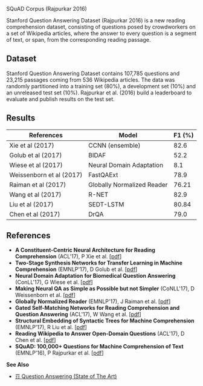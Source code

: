 SQuAD Corpus (Rajpurkar 2016)

Stanford Question Answering Dataset (Rajpurkar 2016) is a new reading comprehension dataset, consisting of questions posed by crowdworkers on a set of Wikipedia articles, where the answer to every question is a segment of text, or span, from the corresponding reading passage.

## Dataset

Stanford Question Answering Dataset contains 107,785 questions and 23,215 passages coming from 536 Wikipedia articles. The data was randomly partitioned into a training set (80%), a development set (10%) and an unreleased test set (10%). Rajpurkar et al. (2016) build a leaderboard to evaluate and publish results on the test set. 


## Results

| References               | Model                      | F1 (%) |
|--------------------------|----------------------------|--------|
| Xie et al (2017)         | CCNN (ensemble)            | 82.6   |
| Golub et al (2017)       | BIDAF                      | 52.2   |
| Wiese et al (2017)       | Neural Domain Adaptation   | 8.1    |
| Weissenborn et al (2017) | FastQAExt                  | 78.9   |
| Raiman et al (2017)      | Globally Normalized Reader | 76.21  |
| Wang et al (2017)        | R-NET                      | 82.9   |
| Liu et al (2017)         | SEDT-LSTM                  | 80.84  |
| Chen et al (2017)        | DrQA                       | 79.0   |


## References 

* **A Constituent-Centric Neural Architecture for Reading Comprehension** (ACL'17), P Xie et al. [[pdf](https://pdfs.semanticscholar.org/6044/3b601f50e8934319dff7803ca81a275499c0.pdf?_ga=2.255339464.1368387525.1513004549-1361082864.1510655493)]
* **Two-Stage Synthesis Networks for Transfer Learning in Machine Comprehension** (EMNLP'17), D Golub et al. [[pdf](https://pdfs.semanticscholar.org/598d/8d69ba0cba5831f54f1af7066f18dc3af760.pdf?_ga=2.255339464.1368387525.1513004549-1361082864.1510655493)]
* **Neural Domain Adaptation for Biomedical Question Answering** (ConLL'17), G Wiese et al. [[pdf](https://pdfs.semanticscholar.org/4c16/a6fd7b4aad8c1331e4753b30701fdf6d12f4.pdf?_ga=2.221769304.1368387525.1513004549-1361082864.1510655493)]
* **Making Neural QA as Simple as Possible but not Simpler** (CoNLL'17), D Weissenborn et al. [[pdf](https://pdfs.semanticscholar.org/e460/0ece1f09236d082eca4537ee9c1efe687f6c.pdf?_ga=2.254747208.1368387525.1513004549-1361082864.1510655493)]
* **Globally Normalized Reader** (EMNLP'17), J Raiman et al. [[pdf](https://pdfs.semanticscholar.org/6c8d/50492748f50681b19ce1c6652f4f3efda289.pdf?_ga=2.53765096.1368387525.1513004549-1361082864.1510655493)]
* **Gated Self-Matching Networks for Reading Comprehension and Question Answering** (ACL'17), W Wang et al. [[pdf](https://pdfs.semanticscholar.org/b798/cfd967e1a9ca5e7bc995d33a907bf65d1c7f.pdf?_ga=2.217858902.1368387525.1513004549-1361082864.1510655493)]
* **Structural Embedding of Syntactic Trees for Machine Comprehension** (EMNLP'17), R Liu et al. [[pdf](https://pdfs.semanticscholar.org/583d/56e59f722873fb3729f890761dd870bb3b11.pdf?_ga=2.213380692.1368387525.1513004549-1361082864.1510655493)]
* **Reading Wikipedia to Answer Open-Domain Questions** (ACL'17), D Chen et al. [[pdf](https://pdfs.semanticscholar.org/d83a/682015e6f47e26ff216d47520d5e54edbfd9.pdf?_ga=2.216819542.1368387525.1513004549-1361082864.1510655493)]
* **SQuAD: 100,000+ Questions for Machine Comprehension of Text** (EMNLP'16), P Rajpurkar et al. [[pdf](https://arxiv.org/pdf/1606.05250.pdf)]

**See Also**

* [☶ Question Answering (State of The Art)](https://github.com/magizbox/underthesea/wiki/English-NLP-SOTA#question-answering)